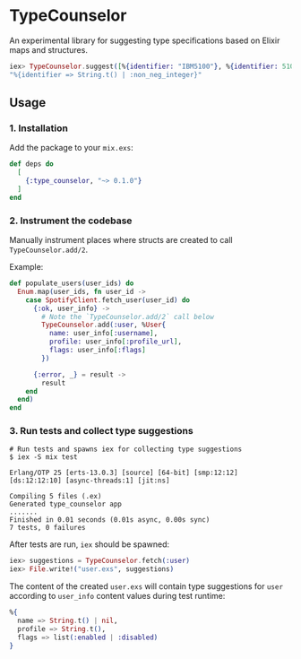 # TypeCounselor

An experimental library for suggesting type specifications based on Elixir maps
and structures.

```elixir
iex> TypeCounselor.suggest([%{identifier: "IBM5100"}, %{identifier: 5100}])
"%{identifier => String.t() | :non_neg_integer}"
```

## Usage

### 1. Installation

Add the package to your `mix.exs`:

```elixir
def deps do
  [
    {:type_counselor, "~> 0.1.0"}
  ]
end
```

### 2. Instrument the codebase

Manually instrument places where structs are created to call `TypeCounselor.add/2`.

Example:

```elixir
def populate_users(user_ids) do
  Enum.map(user_ids, fn user_id -> 
    case SpotifyClient.fetch_user(user_id) do
      {:ok, user_info} ->
        # Note the `TypeCounselor.add/2` call below
        TypeCounselor.add(:user, %User{
          name: user_info[:username],
          profile: user_info[:profile_url],
          flags: user_info[:flags]
        })

      {:error, _} = result -> 
        result
    end
  end)
end
```

### 3. Run tests and collect type suggestions

```shell
# Run tests and spawns iex for collecting type suggestions
$ iex -S mix test

Erlang/OTP 25 [erts-13.0.3] [source] [64-bit] [smp:12:12] [ds:12:12:10] [async-threads:1] [jit:ns]

Compiling 5 files (.ex)
Generated type_counselor app
.......
Finished in 0.01 seconds (0.01s async, 0.00s sync)
7 tests, 0 failures
```

After tests are run, `iex` should be spawned:

```elixir
iex> suggestions = TypeCounselor.fetch(:user)
iex> File.write!("user.exs", suggestions)
```

The content of the created `user.exs` will contain type suggestions for `user`
according to `user_info` content values during test runtime:

```elixir
%{
  name => String.t() | nil,
  profile => String.t(),
  flags => list(:enabled | :disabled)
}
```